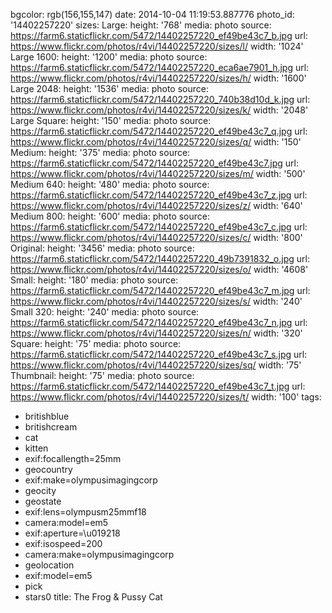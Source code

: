 bgcolor: rgb(156,155,147)
date: 2014-10-04 11:19:53.887776
photo_id: '14402257220'
sizes:
  Large:
    height: '768'
    media: photo
    source: https://farm6.staticflickr.com/5472/14402257220_ef49be43c7_b.jpg
    url: https://www.flickr.com/photos/r4vi/14402257220/sizes/l/
    width: '1024'
  Large 1600:
    height: '1200'
    media: photo
    source: https://farm6.staticflickr.com/5472/14402257220_eca6ae7901_h.jpg
    url: https://www.flickr.com/photos/r4vi/14402257220/sizes/h/
    width: '1600'
  Large 2048:
    height: '1536'
    media: photo
    source: https://farm6.staticflickr.com/5472/14402257220_740b38d10d_k.jpg
    url: https://www.flickr.com/photos/r4vi/14402257220/sizes/k/
    width: '2048'
  Large Square:
    height: '150'
    media: photo
    source: https://farm6.staticflickr.com/5472/14402257220_ef49be43c7_q.jpg
    url: https://www.flickr.com/photos/r4vi/14402257220/sizes/q/
    width: '150'
  Medium:
    height: '375'
    media: photo
    source: https://farm6.staticflickr.com/5472/14402257220_ef49be43c7.jpg
    url: https://www.flickr.com/photos/r4vi/14402257220/sizes/m/
    width: '500'
  Medium 640:
    height: '480'
    media: photo
    source: https://farm6.staticflickr.com/5472/14402257220_ef49be43c7_z.jpg
    url: https://www.flickr.com/photos/r4vi/14402257220/sizes/z/
    width: '640'
  Medium 800:
    height: '600'
    media: photo
    source: https://farm6.staticflickr.com/5472/14402257220_ef49be43c7_c.jpg
    url: https://www.flickr.com/photos/r4vi/14402257220/sizes/c/
    width: '800'
  Original:
    height: '3456'
    media: photo
    source: https://farm6.staticflickr.com/5472/14402257220_49b7391832_o.jpg
    url: https://www.flickr.com/photos/r4vi/14402257220/sizes/o/
    width: '4608'
  Small:
    height: '180'
    media: photo
    source: https://farm6.staticflickr.com/5472/14402257220_ef49be43c7_m.jpg
    url: https://www.flickr.com/photos/r4vi/14402257220/sizes/s/
    width: '240'
  Small 320:
    height: '240'
    media: photo
    source: https://farm6.staticflickr.com/5472/14402257220_ef49be43c7_n.jpg
    url: https://www.flickr.com/photos/r4vi/14402257220/sizes/n/
    width: '320'
  Square:
    height: '75'
    media: photo
    source: https://farm6.staticflickr.com/5472/14402257220_ef49be43c7_s.jpg
    url: https://www.flickr.com/photos/r4vi/14402257220/sizes/sq/
    width: '75'
  Thumbnail:
    height: '75'
    media: photo
    source: https://farm6.staticflickr.com/5472/14402257220_ef49be43c7_t.jpg
    url: https://www.flickr.com/photos/r4vi/14402257220/sizes/t/
    width: '100'
tags:
- britishblue
- britishcream
- cat
- kitten
- exif:focallength=25mm
- geocountry
- exif:make=olympusimagingcorp
- geocity
- geostate
- exif:lens=olympusm25mmf18
- camera:model=em5
- exif:aperture=\u019218
- exif:isospeed=200
- camera:make=olympusimagingcorp
- geolocation
- exif:model=em5
- pick
- stars0
title: The Frog & Pussy Cat


